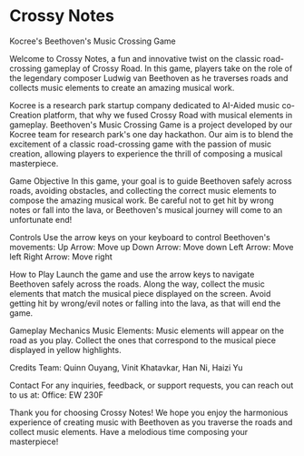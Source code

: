 # Crossy Notes

Kocree's Beethoven's Music Crossing Game

Welcome to Crossy Notes, a fun and innovative twist on the classic road-crossing gameplay of Crossy Road. In this game, players take on the role of the legendary composer Ludwig van Beethoven as he traverses roads and collects music elements to create an amazing musical work.

Kocree is a research park startup company dedicated to AI-Aided music co-Creation platform, that why we fused Crossy Road with musical elements in gameplay. Beethoven's Music Crossing Game is a project developed by our Kocree team for research park's one day hackathon.  Our aim is to blend the excitement of a classic road-crossing game with the passion of music creation, allowing players to experience the thrill of composing a musical masterpiece.

Game Objective
In this game, your goal is to guide Beethoven safely across roads, avoiding obstacles, and collecting the correct music elements to compose the amazing musical work. Be careful not to get hit by wrong notes or fall into the lava, or Beethoven's musical journey will come to an unfortunate end!

Controls
Use the arrow keys on your keyboard to control Beethoven's movements:
Up Arrow: Move up
Down Arrow: Move down
Left Arrow: Move left
Right Arrow: Move right

How to Play
Launch the game and use the arrow keys to navigate Beethoven safely across the roads.
Along the way, collect the music elements that match the musical piece displayed on the screen.
Avoid getting hit by wrong/evil notes or falling into the lava, as that will end the game.

Gameplay Mechanics
Music Elements: Music elements will appear on the road as you play. Collect the ones that correspond to the musical piece displayed in yellow highlights.

Credits
Team: Quinn Ouyang, Vinit Khatavkar, Han Ni, Haizi Yu

Contact
For any inquiries, feedback, or support requests, you can reach out to us at:
Office: EW 230F

Thank you for choosing Crossy Notes! We hope you enjoy the harmonious experience of creating music with Beethoven as you traverse the roads and collect music elements. Have a melodious time composing your masterpiece!